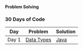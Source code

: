 #### Problem Solving

### 30 Days of Code
| Day | Problem | Solution |
| --- | --- | --- |
| Day 1 | [Data Types](https:www.hackerrank.com/challenges/30-data-types/problem) | [Java]() |
